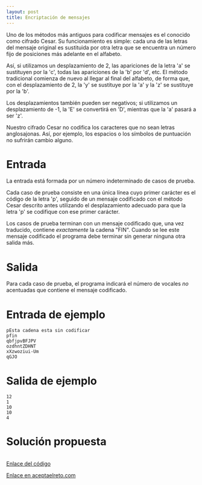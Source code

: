 ```yaml
---
layout: post
title: Encriptación de mensajes
---
```


Uno de los métodos más antiguos para codificar mensajes es el conocido como cifrado Cesar. Su funcionamiento es simple: cada una de las letras del mensaje original es sustituida por otra letra que se encuentra un número fijo de posiciones más adelante en el alfabeto.

Así, si utilizamos un desplazamiento de 2, las apariciones de la letra 'a' se sustituyen por la 'c', todas las apariciones de la 'b' por 'd', etc. El método tradicional comienza de nuevo al llegar al final del alfabeto, de forma que, con el desplazamiento de 2, la 'y' se sustituye por la 'a' y la 'z' se sustituye por la 'b'.

Los desplazamientos también pueden ser negativos; si utilizamos un desplazamiento de -1, la 'E' se convertirá en 'D', mientras que la 'a' pasará a ser 'z'.

Nuestro cifrado Cesar no codifica los caracteres que no sean letras anglosajonas. Así, por ejemplo, los espacios o los símbolos de puntuación no sufrirán cambio alguno.

# Entrada



La entrada está formada por un número indeterminado de casos de prueba.

Cada caso de prueba consiste en una única línea cuyo primer carácter es el código de la letra 'p', seguido de un mensaje codificado con el método Cesar descrito antes utilizando el desplazamiento adecuado para que la letra 'p' se codifique con ese primer carácter.

Los casos de prueba terminan con un mensaje codificado que, una vez traducido, contiene _exactamente_ la cadena "FIN". Cuando se lee este mensaje codificado el programa debe terminar sin generar ninguna otra salida más.


# Salida

Para cada caso de prueba, el programa indicará el número de vocales _no_ acentuadas que contiene el mensaje codificado.

# Entrada de ejemplo

```
pEsta cadena esta sin codificar
pfin
qbfjpvBFJPV
ozdhntZDHNT
xXzwoziui-Um
qGJO
```

# Salida de ejemplo

```
12
1
10
10
4
```
# Solución propuesta

``` python

```

[Enlace del código](https://github.com/israelem/aceptaelreto/blob/master/codes/2018-03-26-encriptacion.py)

[Enlace en aceptaelreto.com](https://www.aceptaelreto.com/problem/statement.php?id=102)
